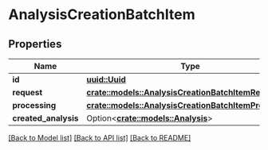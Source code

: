# AnalysisCreationBatchItem

## Properties

Name | Type | Description | Notes
------------ | ------------- | ------------- | -------------
**id** | [**uuid::Uuid**](uuid::Uuid.md) |  | 
**request** | [**crate::models::AnalysisCreationBatchItemRequest**](AnalysisCreationBatchItemRequest.md) |  | 
**processing** | [**crate::models::AnalysisCreationBatchItemProcessing**](AnalysisCreationBatchItemProcessing.md) |  | 
**created_analysis** | Option<[**crate::models::Analysis**](Analysis.md)> |  | [optional]

[[Back to Model list]](../README.md#documentation-for-models) [[Back to API list]](../README.md#documentation-for-api-endpoints) [[Back to README]](../README.md)


